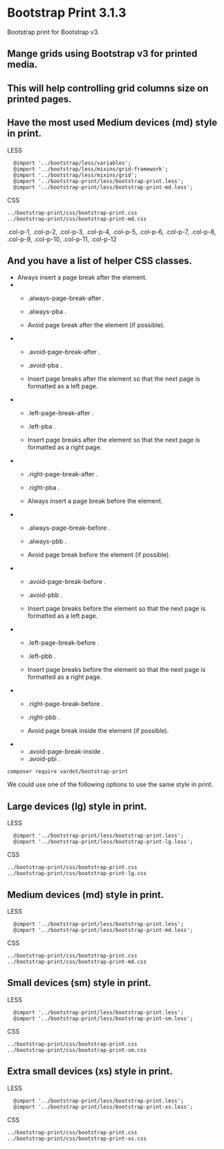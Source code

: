 Bootstrap Print 3.1.3
====================

 Bootstrap print for Bootstrap v3.
 
 Mange grids using Bootstrap v3 for printed media.
-
 This will help controlling grid columns size on printed pages.
-

## Have the most used Medium devices (md) style in print.

LESS
```
  @import '../bootstrap/less/variables';
  @import '../bootstrap/less/mixins/grid-framework';
  @import '../bootstrap/less/mixins/grid';
  @import '../bootstrap-print/less/bootstrap-print.less';
  @import '../bootstrap-print/less/bootstrap-print-md.less';
```

CSS
```
../bootstrap-print/css/bootstrap-print.css
../bootstrap-print/css/bootstrap-print-md.css
```

 .col-p-1,
 .col-p-2,
 .col-p-3,
 .col-p-4,
 .col-p-5,
 .col-p-6,
 .col-p-7,
 .col-p-8,
 .col-p-9,
 .col-p-10,
 .col-p-11,
 .col-p-12

 And you have a list of helper CSS classes.
-

   - Always insert a page break after the element.
-
   - .always-page-break-after .
   - .always-pba .

   - Avoid page break after the element (if possible).
-
   - .avoid-page-break-after .
   - .avoid-pba .

   - Insert page breaks after the element so that the next page is formatted as a left page.
-
   - .left-page-break-after .
   - .left-pba .

   - Insert page breaks after the element so that the next page is formatted as a right page.
-
   - .right-page-break-after .
   - .right-pba .

   - Always insert a page break before the element.
-
   - .always-page-break-before .
   - .always-pbb .

   - Avoid page break before the element (if possible).
-
   - .avoid-page-break-before .
   - .avoid-pbb .

   - Insert page breaks before the element so that the next page is formatted as a left page.
-
   - .left-page-break-before .
   - .left-pbb .

   - Insert page breaks before the element so that the next page is formatted as a right page.
-
   - .right-page-break-before .
   - .right-pbb .

   - Avoid page break inside the element (if possible).
-
   - .avoid-page-break-inside .
   - .avoid-pbi .
  
      
```
composer require vardot/bootstrap-print
```   


We could use one of the following options to use the same style in print.

## Large devices (lg) style in print.

LESS
```
  @import '../bootstrap-print/less/bootstrap-print.less';
  @import '../bootstrap-print/less/bootstrap-print-lg.less';
```

CSS
```
../bootstrap-print/css/bootstrap-print.css
../bootstrap-print/css/bootstrap-print-lg.css
```

## Medium devices (md) style in print.

LESS
```
  @import '../bootstrap-print/less/bootstrap-print.less';
  @import '../bootstrap-print/less/bootstrap-print-md.less';
```

CSS
```
../bootstrap-print/css/bootstrap-print.css
../bootstrap-print/css/bootstrap-print-md.css
```

## Small devices (sm) style in print.

LESS
```
  @import '../bootstrap-print/less/bootstrap-print.less';
  @import '../bootstrap-print/less/bootstrap-print-sm.less';
```

CSS
```
../bootstrap-print/css/bootstrap-print.css
../bootstrap-print/css/bootstrap-print-sm.css
```

## Extra small devices (xs) style in print.

LESS
```
  @import '../bootstrap-print/less/bootstrap-print.less';
  @import '../bootstrap-print/less/bootstrap-print-xs.less';
```

CSS
```
../bootstrap-print/css/bootstrap-print.css
../bootstrap-print/css/bootstrap-print-xs.css
```